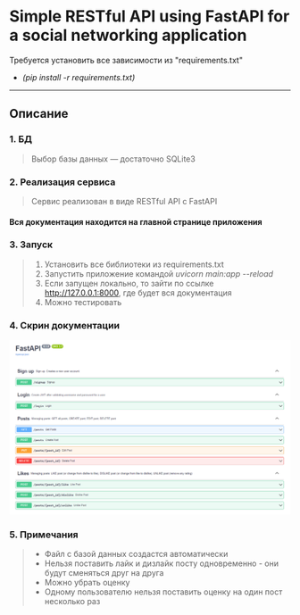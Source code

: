 # Simple RESTful API using FastAPI for a social networking application

Требуется установить все зависимости из "requirements.txt"   
* _(pip install -r requirements.txt)_
___
## Описание

### 1. БД 
> Выбор базы данных — достаточно SQLite3
### 2. Реализация сервиса
> Сервис реализован в виде RESTful API с FastAPI
#### Вся документация находится на главной странице приложения
### 3. Запуск
> 1. Установить все библиотеки из requirements.txt
> 2. Запустить приложение командой _uvicorn main:app --reload_
> 3. Если запущен локально, то зайти по ссылке http://127.0.0.1:8000, где будет вся документация
> 4. Можно тестировать
### 4. Скрин документации
![img.png](img.png)
### 5. Примечания
> * Файл с базой данных создастся автоматически
> * Нельзя поставить лайк и дизлайк посту одновременно - они будут сменяться друг на друга 
> * Можно убрать оценку
> * Одному пользователю нельзя поставить оценку на один пост несколько раз


